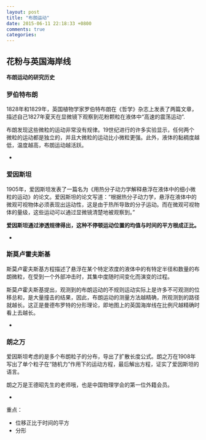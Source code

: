 ```yaml
---
layout: post
title: "布朗运动"
date: 2015-06-11 22:18:33 +0800
comments: true
categories: 
---
```


## 花粉与英国海岸线

**布朗运动的研究历史** 
### 罗伯特布朗  

1828年和1829年，英国植物学家罗伯特布朗在《哲学》杂志上发表了两篇文章，描述自己1827年夏天在显微镜下观察到花粉颗粒在液体中“高速的震荡运动”.   
<!--more--> 
布朗发现这些微粒的运动非常没有规律。19世纪进行的许多实验显示，任何两个微粒的运动都是独立的，并且大微粒的运动比小微粒更强。此外，液体的黏稠度越低，温度越高，布朗运动越活跃。

-
### 爱因斯坦

1905年，爱因斯坦发表了一篇名为《用热分子动力学解释悬浮在液体中的细小微粒的运动》的论文。爱因斯坦的论文写道：“根据热分子动力学，悬浮在液体中的微观可视物体必须表现出运动性，这是由于热所导致的分子运动。而在微观可视物体的量级，这些运动可以通过显微镜清楚地被观察到。”

**爱因斯坦通过渗透规律得出，这种不停顿运动位置的均值与时间的平方根成正比。**

-
### 斯莫卢霍夫斯基
斯莫卢霍夫斯基方程描述了悬浮在某个特定浓度的液体中的有特定半径和数量的布朗微粒，在受到一个外部冲击时，其集中度随时间变化而演变的过程。

斯莫卢霍夫斯基提出，观测到的布朗运动的不规则运动实际上是许多不可观测的位移总和，是大量撞击的结果，因此，布朗运动的测量方法越精确，所观测到的路径就越长。这正是曼德布罗特的分形理论，即地图上的英国海岸线在比例尺越精确时看上去越长。

-
### 朗之万

爱因斯坦考虑的是多个布朗粒子的分布，导出了扩散长度公式。朗之万在1908年写出了单个粒子在“随机力”作用下的运动方程，最后解出方程，证实了爱因斯坦的语言。  

朗之万是王德昭先生的老师哦，也是中国物理学会的第一位外籍会员。

-
重点：
  
- 位移正比于时间的平方
- 分形